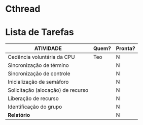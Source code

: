 # Cthread #

# Lista de Tarefas #

| ATIVIDADE     | Quem?   | Pronta?   |
| ------------- | ------------- | ------------- | 
| Cedência  voluntária  da  CPU | Teo | N | 
| Sincronização  de  término    | | N | 
| Sincronização  de  controle   | | N | 
| Inicialização  de  semáforo   | | N | 
| Solicitação  (alocação) de  recurso | | N | 
| Liberação  de  recurso        | | N | 
| Identificação do grupo        | | N | 
| **Relatório**                 | | N | 
